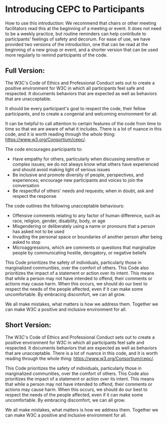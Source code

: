 # Introducing CEPC to Participants

How to use this introduction: We recommend that chairs or other meeting facilitators read this at the beginning of a meeting or event. It does not need to be a weekly practice, but routine reminders can help contribute to participants' feelings of safety and decorum. For ease of use, we have provided two versions of the introduction, one that can be read at the beginning of a new group or event, and a shorter version that can be used more regularly to remind participants of the code.

## Full Version: 

The W3C's Code of Ethics and Professional Conduct sets out to create a positive environment for W3C in which all participants feel safe and respected. It documents behaviors that are expected as well as behaviors that are unacceptable. 

It should be every participant's goal to respect the code, their fellow participants, and to create a congenial and welcoming environment for all. 

It can be helpful to call attention to certain features of the code from time to time so that we are aware of what it includes. There is a lot of nuance in this code, and it is worth reading through the whole thing: https://www.w3.org/Consortium/cepc/.

The code encourages participants to: 
* Have empathy for others, particularly when discussing sensitive or complex issues; we do not always know what others have experienced and should avoid making light of serious issues 
* Be inclusive and promote diversity of people, perspectives, and experiences; encourage new participants and voices to join the conversation
* Be respectful of others' needs and requests; when in doubt, ask and respect the response

The code outlines the following unacceptable behaviours: 
* Offensive comments relating to any factor of human difference, such as race, religion, gender, disability, body, or age
* Misgendering or deliberately using a name or pronouns that a person has asked not to be used 
* Invading the personal space or boundaries of another person after being asked to stop 
* Microaggressions, which are comments or questions that marginalize people by communicating hostile, derogatory, or negative beliefs 

This Code prioritizes the safety of individuals, particularly those in marginalized communities, over the comfort of others. This Code also prioritizes the impact of a statement or action over its intent. This means that while a person may not have intended to offend, their comments or actions may cause harm. When this occurs, we should do our best to respect the needs of the people affected, even if it can make some uncomfortable. By embracing discomfort, we can all grow. 

We all make mistakes, what matters is how we address them. Together we can make W3C a positive and inclusive environment for all. 

## Short Version: 

The W3C's Code of Ethics and Professional Conduct sets out to create a positive environment for W3C in which all participants feel safe and respected. It documents behaviors that are expected as well as behaviors that are unacceptable. There is a lot of nuance in this code, and it is worth reading through the whole thing: https://www.w3.org/Consortium/cepc/.

This Code prioritizes the safety of individuals, particularly those in marginalized communities, over the comfort of others. This Code also prioritizes the impact of a statement or action over its intent. This means that while a person may not have intended to offend, their comments or actions may cause harm. When this occurs, we should do our best to respect the needs of the people affected, even if it can make some uncomfortable. By embracing discomfort, we can all grow. 

We all make mistakes, what matters is how we address them. Together we can make W3C a positive and inclusive environment for all. 
